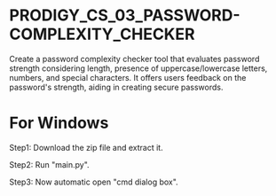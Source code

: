 # PRODIGY_CS_03_PASSWORD-COMPLEXITY_CHECKER
Create a password complexity checker tool that evaluates password strength considering length, presence of uppercase/lowercase letters, numbers, and special characters. It offers users feedback on the password's strength, aiding in creating secure passwords.

# For Windows

Step1: Download the zip file and extract it.

Step2: Run "main.py".

Step3: Now automatic open "cmd dialog box".
